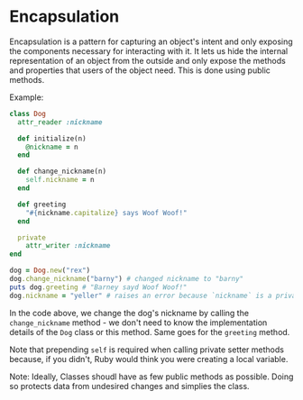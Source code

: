 # Encapsulation

Encapsulation is a pattern for capturing an object's intent and only exposing the components necessary for interacting with it. It lets us hide the internal representation of an object from the outside and only expose the methods and properties that users of the object need. This is done using public methods.

Example:
```ruby
class Dog
  attr_reader :nickname

  def initialize(n)
    @nickname = n
  end

  def change_nickname(n)
    self.nickname = n
  end

  def greeting
    "#{nickname.capitalize} says Woof Woof!"
  end

  private
    attr_writer :nickname
end

dog = Dog.new("rex")
dog.change_nickname("barny") # changed nickname to "barny"
puts dog.greeting # "Barney sayd Woof Woof!"
dog.nickname = "yeller" # raises an error because `nickname` is a private method
```
In the code above, we change the dog's nickname by calling the `change_nickname` method - we don't need to know the implementation details of the `Dog` class or this method. Same goes for the `greeting` method.

Note that prepending `self` is required when calling private setter methods because, if you didn't, Ruby would think you were creating a local variable.

Note: Ideally, Classes shoudl have as few public methods as possible. Doing so protects data from undesired changes and simplies the class.